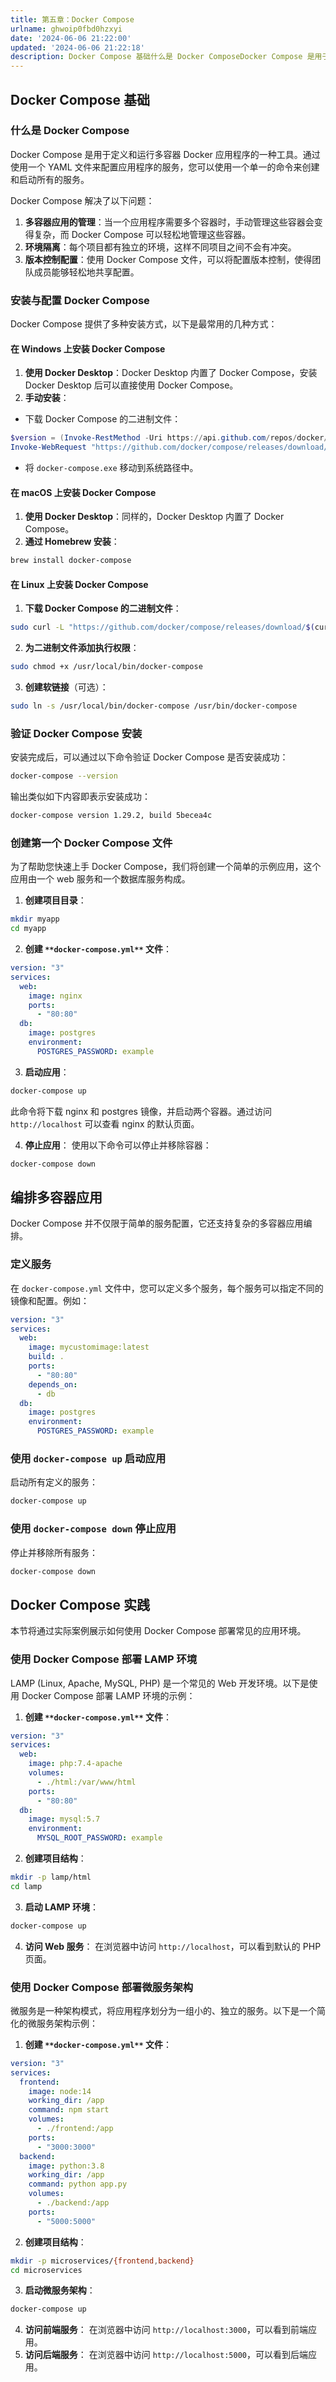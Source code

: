 ```yaml
---
title: 第五章：Docker Compose
urlname: ghwoip0fbd0hzxyi
date: '2024-06-06 21:22:00'
updated: '2024-06-06 21:22:18'
description: Docker Compose 基础什么是 Docker ComposeDocker Compose 是用于定义和运行多容器 Docker 应用程序的一种工具。通过使用一个 YAML 文件来配置应用程序的服务，您可以使用一个单一的命令来创建和启动所有的服务。Docker Compose 解决了以...
---
```

## Docker Compose 基础

### 什么是 Docker Compose

Docker Compose 是用于定义和运行多容器 Docker 应用程序的一种工具。通过使用一个 YAML 文件来配置应用程序的服务，您可以使用一个单一的命令来创建和启动所有的服务。

Docker Compose 解决了以下问题：

1. **多容器应用的管理**：当一个应用程序需要多个容器时，手动管理这些容器会变得复杂，而 Docker Compose 可以轻松地管理这些容器。
2. **环境隔离**：每个项目都有独立的环境，这样不同项目之间不会有冲突。
3. **版本控制配置**：使用 Docker Compose 文件，可以将配置版本控制，使得团队成员能够轻松地共享配置。

### 安装与配置 Docker Compose

Docker Compose 提供了多种安装方式，以下是最常用的几种方式：

#### 在 Windows 上安装 Docker Compose

1.  **使用 Docker Desktop**：Docker Desktop 内置了 Docker Compose，安装 Docker Desktop 后可以直接使用 Docker Compose。 
2.  **手动安装**： 
   -  下载 Docker Compose 的二进制文件： 
```powershell
$version = (Invoke-RestMethod -Uri https://api.github.com/repos/docker/compose/releases/latest).tag_name
Invoke-WebRequest "https://github.com/docker/compose/releases/download/$version/docker-compose-Windows-x86_64.exe" -OutFile "$Env:ProgramFiles\Docker\Docker\resources\bin\docker-compose.exe"
```
 

   -  将 `docker-compose.exe` 移动到系统路径中。 

#### 在 macOS 上安装 Docker Compose

1.  **使用 Docker Desktop**：同样的，Docker Desktop 内置了 Docker Compose。 
2.  **通过 Homebrew 安装**： 
```bash
brew install docker-compose
```
 

#### 在 Linux 上安装 Docker Compose

1.  **下载 Docker Compose 的二进制文件**： 
```bash
sudo curl -L "https://github.com/docker/compose/releases/download/$(curl -s https://api.github.com/repos/docker/compose/releases/latest | grep -oP '\"tag_name\": \"\K(.*)(?=\")')/docker-compose-$(uname -s)-$(uname -m)" -o /usr/local/bin/docker-compose
```
 

2.  **为二进制文件添加执行权限**： 
```bash
sudo chmod +x /usr/local/bin/docker-compose
```
 

3.  **创建软链接**（可选）： 
```bash
sudo ln -s /usr/local/bin/docker-compose /usr/bin/docker-compose
```
 

### 验证 Docker Compose 安装

安装完成后，可以通过以下命令验证 Docker Compose 是否安装成功：

```bash
docker-compose --version
```

输出类似如下内容即表示安装成功：

```bash
docker-compose version 1.29.2, build 5becea4c
```

### 创建第一个 Docker Compose 文件

为了帮助您快速上手 Docker Compose，我们将创建一个简单的示例应用，这个应用由一个 web 服务和一个数据库服务构成。

1.  **创建项目目录**： 
```bash
mkdir myapp
cd myapp
```
 

2.  **创建 **`**docker-compose.yml**`** 文件**： 
```yaml
version: "3"
services:
  web:
    image: nginx
    ports:
      - "80:80"
  db:
    image: postgres
    environment:
      POSTGRES_PASSWORD: example
```
 

3.  **启动应用**： 
```bash
docker-compose up
```

此命令将下载 nginx 和 postgres 镜像，并启动两个容器。通过访问 `http://localhost` 可以查看 nginx 的默认页面。 

4.  **停止应用**：
使用以下命令可以停止并移除容器： 
```bash
docker-compose down
```
 

## 编排多容器应用

Docker Compose 并不仅限于简单的服务配置，它还支持复杂的多容器应用编排。

### 定义服务

在 `docker-compose.yml` 文件中，您可以定义多个服务，每个服务可以指定不同的镜像和配置。例如：

```yaml
version: "3"
services:
  web:
    image: mycustomimage:latest
    build: .
    ports:
      - "80:80"
    depends_on:
      - db
  db:
    image: postgres
    environment:
      POSTGRES_PASSWORD: example
```

### 使用 `docker-compose up` 启动应用

启动所有定义的服务：

```bash
docker-compose up
```

### 使用 `docker-compose down` 停止应用

停止并移除所有服务：

```bash
docker-compose down
```

## Docker Compose 实践

本节将通过实际案例展示如何使用 Docker Compose 部署常见的应用环境。

### 使用 Docker Compose 部署 LAMP 环境

LAMP (Linux, Apache, MySQL, PHP) 是一个常见的 Web 开发环境。以下是使用 Docker Compose 部署 LAMP 环境的示例：

1.  **创建 **`**docker-compose.yml**`** 文件**： 
```yaml
version: "3"
services:
  web:
    image: php:7.4-apache
    volumes:
      - ./html:/var/www/html
    ports:
      - "80:80"
  db:
    image: mysql:5.7
    environment:
      MYSQL_ROOT_PASSWORD: example
```
 

2.  **创建项目结构**： 
```bash
mkdir -p lamp/html
cd lamp
```
 

3.  **启动 LAMP 环境**： 
```bash
docker-compose up
```
 

4.  **访问 Web 服务**：
在浏览器中访问 `http://localhost`，可以看到默认的 PHP 页面。 

### 使用 Docker Compose 部署微服务架构

微服务是一种架构模式，将应用程序划分为一组小的、独立的服务。以下是一个简化的微服务架构示例：

1.  **创建 **`**docker-compose.yml**`** 文件**： 
```yaml
version: "3"
services:
  frontend:
    image: node:14
    working_dir: /app
    command: npm start
    volumes:
      - ./frontend:/app
    ports:
      - "3000:3000"
  backend:
    image: python:3.8
    working_dir: /app
    command: python app.py
    volumes:
      - ./backend:/app
    ports:
      - "5000:5000"
```
 

2.  **创建项目结构**： 
```bash
mkdir -p microservices/{frontend,backend}
cd microservices
```
 

3.  **启动微服务架构**： 
```bash
docker-compose up
```
 

4.  **访问前端服务**：
在浏览器中访问 `http://localhost:3000`，可以看到前端应用。 
5.  **访问后端服务**：
在浏览器中访问 `http://localhost:5000`，可以看到后端应用。 

